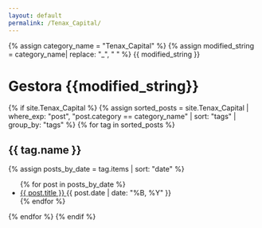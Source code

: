 ```yaml
---
layout: default
permalink: /Tenax_Capital/
---
```


{% assign category_name = "Tenax_Capital" %}
{% assign modified_string = category_name| replace: "_", " " %}
{{ modified_string }}
<h1>Gestora {{modified_string}}</h1>
{% if site.Tenax_Capital %}
{% assign sorted_posts = site.Tenax_Capital | where_exp: "post", "post.category == category_name" | sort: "tags" | group_by: "tags" %}
{% for tag in sorted_posts %}
<h2>{{ tag.name }}</h2>
{% assign posts_by_date = tag.items | sort: "date" %}
<ul>
{% for post in posts_by_date %}
<li><a href="{{ post.url | relative_url }}">{{ post.title }} </a><span>{{ post.date | date: "%B, %Y" }}</span></li>
{% endfor %}
</ul>
{% endfor %}
{% endif %}
